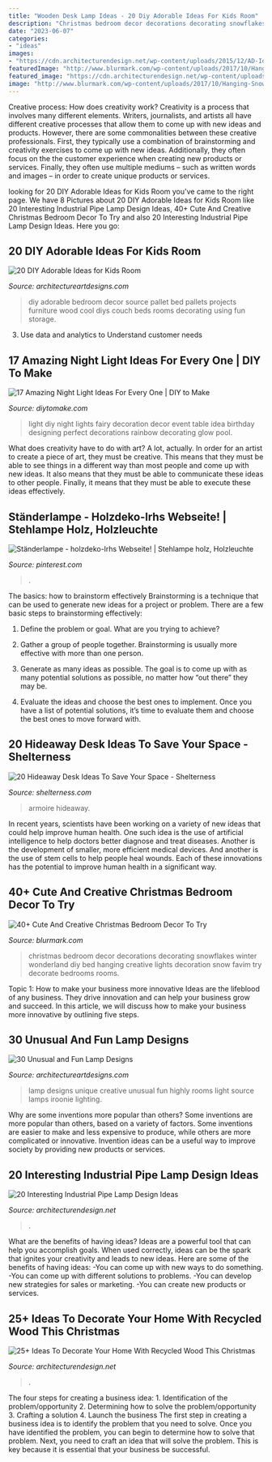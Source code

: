 ```yaml
---
title: "Wooden Desk Lamp Ideas - 20 Diy Adorable Ideas For Kids Room"
description: "Christmas bedroom decor decorations decorating snowflakes winter wonderland diy bed hanging creative lights decoration snow favim try decorate bedrooms rooms"
date: "2023-06-07"
categories:
- "ideas"
images:
- "https://cdn.architecturendesign.net/wp-content/uploads/2015/12/AD-Ideas-To-Decorate-Your-Home-With-Recycled-Wood-This-02.jpg"
featuredImage: "http://www.blurmark.com/wp-content/uploads/2017/10/Hanging-Snowflakes-To-Decor-Bedroom.jpg"
featured_image: "https://cdn.architecturendesign.net/wp-content/uploads/2016/01/AD-Interesting-Industrial-Pipe-Lamp-Design-Ideas-02.jpg"
image: "http://www.blurmark.com/wp-content/uploads/2017/10/Hanging-Snowflakes-To-Decor-Bedroom.jpg"
---
```



Creative process: How does creativity work?
Creativity is a process that involves many different elements. Writers, journalists, and artists all have different creative processes that allow them to come up with new ideas and products. However, there are some commonalities between these creative professionals. First, they typically use a combination of brainstorming and creativity exercises to come up with new ideas. Additionally, they often focus on the the customer experience when creating new products or services. Finally, they often use multiple mediums – such as written words and images – in order to create unique products or services.

	

		
looking for 20 DIY Adorable Ideas for Kids Room you've came to the right page. We have 8 Pictures about 20 DIY Adorable Ideas for Kids Room like 20 Interesting Industrial Pipe Lamp Design Ideas, 40+ Cute And Creative Christmas Bedroom Decor To Try and also 20 Interesting Industrial Pipe Lamp Design Ideas. Here you go:
		
    
## 20 DIY Adorable Ideas For Kids Room

<img loading=lazy src="http://www.architectureartdesigns.com/wp-content/uploads/2013/06/25-630x1015.jpg" onerror="this.onerror=null;this.src='https://tse2.mm.bing.net/th?id=OIP.fWJj8OKLT4g9lLiuMO6NFAHaL7&amp;pid=15.1';" alt="20 DIY Adorable Ideas for Kids Room">

_Source: architectureartdesigns.com_

>diy adorable bedroom decor source pallet bed pallets projects furniture wood cool diys couch beds rooms decorating using fun storage. 

	

3. Use data and analytics to Understand customer needs 

    
## 17 Amazing Night Light Ideas For Every One | DIY To Make

<img loading=lazy src="http://www.diytomake.com/wp-content/uploads/2017/02/Kids-Party-Night-Light-Idea.jpg" onerror="this.onerror=null;this.src='https://tse3.mm.bing.net/th?id=OIP.S6aV2hxMmoMU24GB_BC98wHaLL&amp;pid=15.1';" alt="17 Amazing Night Light Ideas For Every One | DIY to Make">

_Source: diytomake.com_

>light diy night lights fairy decoration decor event table idea birthday designing perfect decorations rainbow decorating glow pool. 

	

What does creativity have to do with art? A lot, actually. In order for an artist to create a piece of art, they must be creative. This means that they must be able to see things in a different way than most people and come up with new ideas. It also means that they must be able to communicate these ideas to other people. Finally, it means that they must be able to execute these ideas effectively.

    
## Ständerlampe - Holzdeko-lrhs Webseite! | Stehlampe Holz, Holzleuchte

<img loading=lazy src="https://i.pinimg.com/736x/90/37/de/9037de91c5ce52eda1a68ba7e10b64af.jpg" onerror="this.onerror=null;this.src='https://tse1.mm.bing.net/th?id=OIP.e6LiShOFKETw3W1dHZMdJwHaLH&amp;pid=15.1';" alt="Ständerlampe - holzdeko-lrhs Webseite! | Stehlampe holz, Holzleuchte">

_Source: pinterest.com_

>. 

	

The basics: how to brainstorm effectively
Brainstorming is a technique that can be used to generate new ideas for a project or problem. There are a few basic steps to brainstorming effectively:
1. Define the problem or goal. What are you trying to achieve?

2. Gather a group of people together. Brainstorming is usually more effective with more than one person.

3. Generate as many ideas as possible. The goal is to come up with as many potential solutions as possible, no matter how “out there” they may be.

4. Evaluate the ideas and choose the best ones to implement. Once you have a list of potential solutions, it’s time to evaluate them and choose the best ones to move forward with.

    
## 20 Hideaway Desk Ideas To Save Your Space - Shelterness

<img loading=lazy src="https://i.shelterness.com/2016/12/16-corner-armoire-hiding-a-desk.jpg" onerror="this.onerror=null;this.src='https://tse4.mm.bing.net/th?id=OIP.QtEea_HyhFX_AtjbRAKncAAAAA&amp;pid=15.1';" alt="20 Hideaway Desk Ideas To Save Your Space - Shelterness">

_Source: shelterness.com_

>armoire hideaway. 

	

In recent years, scientists have been working on a variety of new ideas that could help improve human health. One such idea is the use of artificial intelligence to help doctors better diagnose and treat diseases. Another is the development of smaller, more efficient medical devices. And another is the use of stem cells to help people heal wounds. Each of these innovations has the potential to improve human health in a significant way.

    
## 40+ Cute And Creative Christmas Bedroom Decor To Try

<img loading=lazy src="http://www.blurmark.com/wp-content/uploads/2017/10/Hanging-Snowflakes-To-Decor-Bedroom.jpg" onerror="this.onerror=null;this.src='https://tse1.mm.bing.net/th?id=OIP.IogBQjsZ6o9JxfEZxnxMbgHaJ4&amp;pid=15.1';" alt="40+ Cute And Creative Christmas Bedroom Decor To Try">

_Source: blurmark.com_

>christmas bedroom decor decorations decorating snowflakes winter wonderland diy bed hanging creative lights decoration snow favim try decorate bedrooms rooms. 

	

Topic 1: How to make your business more innovative
Ideas are the lifeblood of any business. They drive innovation and can help your business grow and succeed. In this article, we will discuss how to make your business more innovative by outlining five steps.

    
## 30 Unusual And Fun Lamp Designs

<img loading=lazy src="https://www.architectureartdesigns.com/wp-content/uploads/2013/10/1733-630x841.jpg" onerror="this.onerror=null;this.src='https://tse3.mm.bing.net/th?id=OIP.AfvvoRu-7nQn2zC9pI60fwHaJ4&amp;pid=15.1';" alt="30 Unusual and Fun Lamp Designs">

_Source: architectureartdesigns.com_

>lamp designs unique creative unusual fun highly rooms light source lamps iroonie lighting. 

	

Why are some inventions more popular than others?
Some inventions are more popular than others, based on a variety of factors. Some inventions are easier to make and less expensive to produce, while others are more complicated or innovative. Invention ideas can be a useful way to improve society by providing new products or services.

    
## 20 Interesting Industrial Pipe Lamp Design Ideas

<img loading=lazy src="https://cdn.architecturendesign.net/wp-content/uploads/2016/01/AD-Interesting-Industrial-Pipe-Lamp-Design-Ideas-02.jpg" onerror="this.onerror=null;this.src='https://tse2.mm.bing.net/th?id=OIP.Hxwdgq7gUjvdapWWxTsITAHaLG&amp;pid=15.1';" alt="20 Interesting Industrial Pipe Lamp Design Ideas">

_Source: architecturendesign.net_

>. 

	

What are the benefits of having ideas?
Ideas are a powerful tool that can help you accomplish goals. When used correctly, ideas can be the spark that ignites your creativity and leads to new ideas. Here are some of the benefits of having ideas: 
-You can come up with new ways to do something. 
-You can come up with different solutions to problems. 
-You can develop new strategies for sales or marketing. 
-You can create new products or services.

    
## 25+ Ideas To Decorate Your Home With Recycled Wood This Christmas

<img loading=lazy src="https://cdn.architecturendesign.net/wp-content/uploads/2015/12/AD-Ideas-To-Decorate-Your-Home-With-Recycled-Wood-This-02.jpg" onerror="this.onerror=null;this.src='https://tse3.mm.bing.net/th?id=OIP.oRYbCq6wh6aS-Dx9hv2pIQHaJ4&amp;pid=15.1';" alt="25+ Ideas To Decorate Your Home With Recycled Wood This Christmas">

_Source: architecturendesign.net_

>. 

	

The four steps for creating a business idea: 1. Identification of the problem/opportunity 2. Determining how to solve the problem/opportunity 3. Crafting a solution 4. Launch the business
The first step in creating a business idea is to identify the problem that you need to solve. Once you have identified the problem, you can begin to determine how to solve that problem. Next, you need to craft an idea that will solve the problem. This is key because it is essential that your business be successful.

